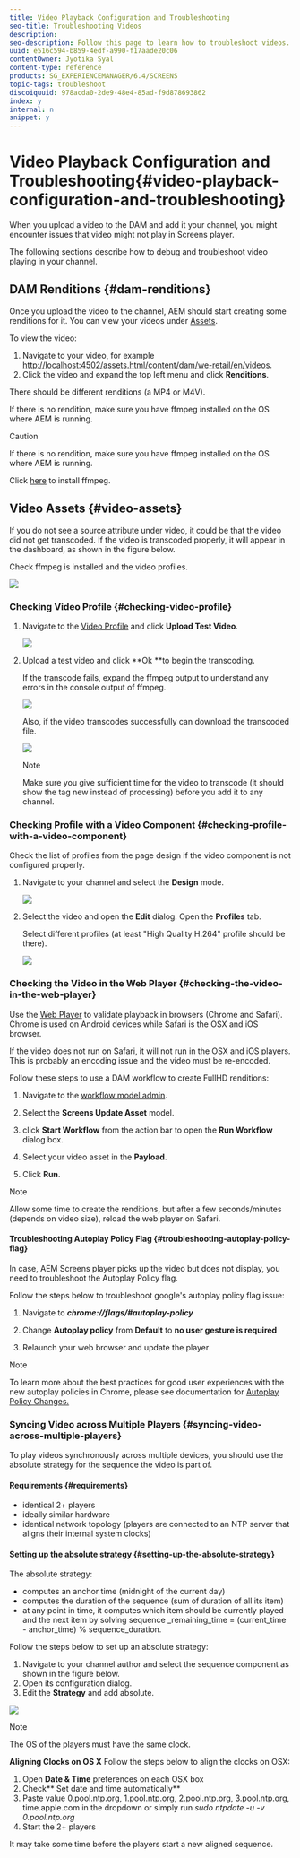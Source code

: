 ```yaml
---
title: Video Playback Configuration and Troubleshooting
seo-title: Troubleshooting Videos
description:  
seo-description: Follow this page to learn how to troubleshoot videos. When you upload a video to the DAM and add it your channel, you might encounter issues that video might not play in Screens player and this section describes how to debug and troubleshoot video playing in your channel.
uuid: e516c594-b859-4edf-a990-f17aade20c06
contentOwner: Jyotika Syal
content-type: reference
products: SG_EXPERIENCEMANAGER/6.4/SCREENS
topic-tags: troubleshoot
discoiquuid: 978acda0-2de9-48e4-85ad-f9d878693862
index: y
internal: n
snippet: y
---
```


# Video Playback Configuration and Troubleshooting{#video-playback-configuration-and-troubleshooting}

When you upload a video to the DAM and add it your channel, you might encounter issues that video might not play in Screens player.

The following sections describe how to debug and troubleshoot video playing in your channel.

## DAM Renditions {#dam-renditions}

Once you upload the video to the channel, AEM should start creating some renditions for it. You can view your videos under [Assets](http://localhost:4502/assets.html/content/dam).

To view the video:

1. Navigate to your video, for example [http://localhost:4502/assets.html/content/dam/we-retail/en/videos](http://localhost:4502/assets.html/content/dam/we-retail/en/videos).
1. Click the video and expand the top left menu and click **Renditions**.

There should be different renditions (a MP4 or M4V).

If there is no rendition, make sure you have ffmpeg installed on the OS where AEM is running.

>[!CAUTION]
>
>If there is no rendition, make sure you have ffmpeg installed on the OS where AEM is running.
>
>Click [here](https://evermeet.cx/ffmpeg/) to install ffmpeg.

## Video Assets {#video-assets}

If you do not see a source attribute under video, it could be that the video did not get transcoded. If the video is transcoded properly, it will appear in the dashboard, as shown in the figure below.

Check ffmpeg is installed and the video profiles. 

![](assets/chlimage_1-2.png)

### Checking Video Profile {#checking-video-profile}

1. Navigate to the [Video Profile](http://localhost:4502/etc/dam/video.html) and click **Upload Test Video**.

   ![](assets/chlimage_1-3.png)

1. Upload a test video and click **Ok **to begin the transcoding.

   If the transcode fails, expand the ffmpeg output to understand any errors in the console output of ffmpeg.

   ![](assets/chlimage_1-4.png)

   Also, if the video transcodes successfully can download the transcoded file.

   ![](assets/chlimage_1-5.png)

   >[!NOTE]
   >
   >Make sure you give sufficient time for the video to transcode (it should show the tag new instead of processing) before you add it to any channel.

### Checking Profile with a Video Component {#checking-profile-with-a-video-component}

Check the list of profiles from the page design if the video component is not configured properly.

1. Navigate to your channel and select the **Design** mode.

   ![](assets/chlimage_1-6.png)

1. Select the video and open the **Edit** dialog. Open the **Profiles** tab.

   Select different profiles (at least "High Quality H.264" profile should be there).

   ![](assets/chlimage_1-7.png)

### Checking the Video in the Web Player {#checking-the-video-in-the-web-player}

Use the [Web Player](http://localhost:4502/content/mobileapps/cq-screens-player/firmware.html/content/screens/we-retail/locations/demo/flagship/single/device0) to validate playback in browsers (Chrome and Safari). Chrome is used on Android devices while Safari is the OSX and iOS browser.

If the video does not run on Safari, it will not run in the OSX and iOS players. This is probably an encoding issue and the video must be re-encoded.

Follow these steps to use a DAM workflow to create FullHD renditions:

1. Navigate to the [workflow model admin](http://localhost:4502/libs/cq/workflow/admin/console/content/models.html/etc/workflow/models).
1. Select the **Screens Update Asset** model.
1. click **Start Workflow** from the action bar to open the **Run Workflow** dialog box.

1. Select your video asset in the **Payload**.
1. Click **Run**.

>[!NOTE]
>
>Allow some time to create the renditions, but after a few seconds/minutes (depends on video size), reload the web player on Safari.

#### Troubleshooting Autoplay Policy Flag {#troubleshooting-autoplay-policy-flag}

In case, AEM Screens player picks up the video but does not display, you need to troubleshoot the Autoplay Policy flag.

Follow the steps below to troubleshoot google's autoplay policy flag issue:

1. Navigate to ***chrome://flags/#autoplay-policy***
1. Change **Autoplay policy** from **Default** to **no user gesture is required**

1. Relaunch your web browser and update the player

>[!NOTE]
>
>To learn more about the best practices for good user experiences with the new autoplay policies in Chrome, please see documentation for [Autoplay Policy Changes.](https://developers.google.com/web/updates/2017/09/autoplay-policy-changes#webaudio)

### Syncing Video across Multiple Players {#syncing-video-across-multiple-players}

To play videos synchronously across multiple devices, you should use the absolute strategy for the sequence the video is part of.

#### Requirements {#requirements}

* identical 2+ players  
* ideally similar hardware
* identical network topology (players are connected to an NTP server that aligns their internal system clocks)

#### Setting up the absolute strategy {#setting-up-the-absolute-strategy}

The absolute strategy:

* computes an anchor time (midnight of the current day)
* computes the duration of the sequence (sum of duration of all its item)
* at any point in time, it computes which item should be currently played and the next item by solving sequence _remaining_time = (current_time - anchor_time) % sequence_duration.

Follow the steps below to set up an absolute strategy:

1. Navigate to your channel author and select the sequence component as shown in the figure below.
1. Open its configuration dialog.
1. Edit the **Strategy** and add absolute.

![](assets/chlimage_1-8.png)

>[!NOTE]
>
>The OS of the players must have the same clock.

**Aligning Clocks on OS X** Follow the steps below to align the clocks on OSX:

1. Open **Date & Time** preferences on each OSX box
1. Check** Set date and time automatically**
1. Paste value 0.pool.ntp.org, 1.pool.ntp.org, 2.pool.ntp.org, 3.pool.ntp.org, time.apple.com in the dropdown or simply run *sudo ntpdate -u -v 0.pool.ntp.org*
1. Start the 2+ players

It may take some time before the players start a new aligned sequence.  

